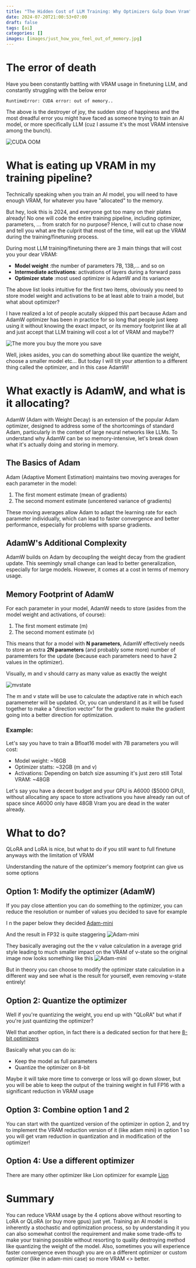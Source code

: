 ```yaml
---
title: "The Hidden Cost of LLM Training: Why Optimizers Gulp Down Vram"
date: 2024-07-20T21:00:53+07:00
draft: false
tags: [ai]
categories: []
images: [images/just_how_you_feel_out_of_memory.jpg]
---
```


# The error of death
Have you been constantly battling with VRAM usage in finetuning LLM, and constantly struggling with the below error

```
RuntimeError: CUDA error: out of memory..
```

The above is the destroyer of joy, the sudden stop of happiness and the most dreadful error you might have faced as someone trying to train an AI model, or more specifically LLM (cuz I assume it's the most VRAM intensive among the bunch).

![CUDA OOM](images/just_how_you_feel_out_of_memory.jpg)


# What is eating up VRAM in my training pipeline?
Technically speaking when you train an AI model, you will need to have enough VRAM, for whatever you have "allocated" to the memory.

But hey, look this is 2024, and everyone got too many on their plates already! No one will code the entire training pipeline, including optimizer, parameters, ... from sratch for no purpose? Hence, I will cut to chase now and tell you what are the culprit that most of the time, will eat up the VRAM during the training/finetuning process.

During most LLM training/finetuning there are 3 main things that will cost you your dear VRAM:
- **Model weight** :the number of parameters 7B, 13B,... and so on
- **Intermediate activations**: activations of layers during a forward pass
- **Optimizer state** :most used optimizer is AdamW and its variance

The above list looks intuitive for the first two items, obviously you need to store model weight and activations to be at least able to train a model, but what about optimizer?

I have realized a lot of people acutally skipped this part because Adam and AdamW optimizer has been in practice for so long that people just keep using it without knowing the exact impact, or its memory footprint like at all and just accept that LLM training will cost a lot of VRAM and maybe??

![The more you buy the more you save](images/FxYV7J8aIAEXMG9.png)

Well, jokes asides, you can do something about like quantize the weight, choose a smaller model etc... But today I will tilt your attention to a different thing called the optimizer, and in this case AdamW!

# What exactly is AdamW, and what is it allocating?
AdamW (Adam with Weight Decay) is an extension of the popular Adam optimizer, designed to address some of the shortcomings of standard Adam, particularly in the context of large neural networks like LLMs. To understand why AdamW can be so memory-intensive, let's break down what it's actually doing and storing in memory.

## The Basics of Adam
Adam (Adaptive Moment Estimation) maintains two moving averages for each parameter in the model:

1. The first moment estimate (mean of gradients)
2. The second moment estimate (uncentered variance of gradients)

These moving averages allow Adam to adapt the learning rate for each parameter individually, which can lead to faster convergence and better performance, especially for problems with sparse gradients.

## AdamW's Additional Complexity
AdamW builds on Adam by decoupling the weight decay from the gradient update. This seemingly small change can lead to better generalization, especially for large models. However, it comes at a cost in terms of memory usage.

## Memory Footprint of AdamW
For each parameter in your model, AdamW needs to store (asides from the model weight and activations, of course):

1. The first moment estimate (m)
2. The second moment estimate (v)

This means that for a model with **N parameters**, AdamW effectively needs to store an extra **2N parameters** (and probably some more) number of paramemters for the update (because each parameters need to have 2 values in the optimizer).

Visually, m and v should carry as many value as exactly the weight


![mvstate](images/mvstate.png)

The m and v state will be use to calculate the adaptive rate in which each paramemeter will be updated. Or, you can understand it as it will be fused together to make a "direction vector" for the gradient to make the gradient going into a better direction for optimization.

### Example:
Let's say you have to train a Bfloat16 model with 7B parameters you will cost:
- Model weight: ~16GB
- Optimizer statts: ~32GB (m and v)
- Activations: Depending on batch size assuming it's just zero still
Total VRAM: ~48GB

Let's say you have a decent budget and your GPU is A6000 ($5000 GPU), without allocating any space to store activations you have already ran out of space since A6000 only have 48GB Vram you are dead in the water already.

# What to do?
QLoRA and LoRA is nice, but what to do if you still want to full finetune anyways with the limitation of VRAM

Understanding the nature of the optimizer's memory footprint can give us some options

## Option 1: Modify the optimizer (AdamW)
If you pay close attention you can do something to the optimizer, you can reduce the resolution or number of values you decided to save for example

I n the paper below they decided
[Adam-mini](https://arxiv.org/pdf/2406.16793)

And the result in FP32 is quite staggering
![Adam-mini](images/vram.png)

They basically averaging out the the v value calculation in a average grid style leading to much smaller impact on the VRAM of v-state so the original image now looks something like this
![Adam-mini](images/reduced_v.png)

But in theory you can choose to modify the optimizer state calculation in a different way and see what is the result for yourself, even removing v-state entirely!

## Option 2: Quantize the optimizer
Well if you're quantizing the weight, you end up with "QLoRA" but what if you're just quantizing the optimizer?

Well that another option, in fact there is a dedicated section for that here [8-bit optimizers](https://huggingface.co/docs/bitsandbytes/main/en/optimizers)

Basically what you can do is:
- Keep the model as full parameters
- Quantize the optimizer on 8-bit

Maybe it will take more time to converge or loss will go down slower, but you will be able to keep the output of the training weight in full FP16 with a significant reduction in VRAM usage

## Option 3: Combine option 1 and 2
You can start with the quantized version of the optimizer in option 2, and try to implement the VRAM reduction version of it (like adam mini) in option 1 so you will get vram reduction in quantization and in modification of the optimizer!

## Option 4: Use a different optimizer
There are many other optimizer like Lion optimizer for example [Lion](https://huggingface.co/docs/bitsandbytes/main/en/reference/optim/lion)


# Summary
You can reduce VRAM usage by the 4 options above without resorting to LoRA or QLoRA (or buy more gpus) just yet. Training an AI model is inherently a stochastic and optimization process, so by understanding it you can also somewhat control the requirement and make some trade-offs to make your training possible without resorting to quality destroying method like quantizing the weight of the model. Also, sometimes you will experience faster convergence even though you are on a different optimizer or custom optimizer (like in adam-mini case) so more VRAM <> better.


